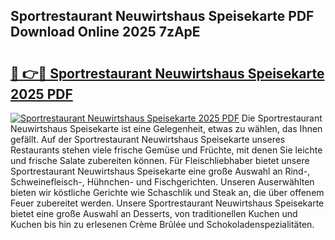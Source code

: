 ## Sportrestaurant Neuwirtshaus Speisekarte PDF Download Online 2025 7zApE

# <h2><a href="http://gc996b.nevu.top/?p=Sportrestaurant+Neuwirtshaus+Speisekarte">🔗 👉🔴 Sportrestaurant Neuwirtshaus Speisekarte 2025 PDF</a></h2>

[![Sportrestaurant Neuwirtshaus Speisekarte 2025 PDF](https://i.imgur.com/dBaPXMq.png)](http://gc996b.nevu.top/?p=Sportrestaurant+Neuwirtshaus+Speisekarte)
Die Sportrestaurant Neuwirtshaus Speisekarte ist eine Gelegenheit, etwas zu wählen, das Ihnen gefällt. Auf der Sportrestaurant Neuwirtshaus Speisekarte unseres Restaurants stehen viele frische Gemüse und Früchte, mit denen Sie leichte und frische Salate zubereiten können. Für Fleischliebhaber bietet unsere Sportrestaurant Neuwirtshaus Speisekarte eine große Auswahl an Rind-, Schweinefleisch-, Hühnchen- und Fischgerichten. Unseren Auserwählten bieten wir köstliche Gerichte wie Schaschlik und Steak an, die über offenem Feuer zubereitet werden. Unsere Sportrestaurant Neuwirtshaus Speisekarte bietet eine große Auswahl an Desserts, von traditionellen Kuchen und Kuchen bis hin zu erlesenen Crème Brûlée und Schokoladenspezialitäten.
